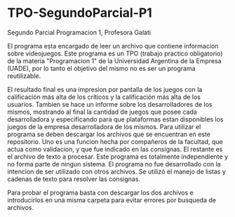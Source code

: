 # TPO-SegundoParcial-P1
Segundo Parcial Programacion 1, Profesora Galati

El programa esta encargado de leer un archivo que contiene informacion sobre videojuegos. Este programa es un TPO (trabajo practico obligatorio) de la materia "Programacion 1" de la Universidad Argentina de la Empresa (UADE), por lo tanto el objetivo del mismo no
es ser un programa reutilizable.

El resultado final es una impresion por pantalla de los juegos con la calificación más alta de los críticos y la calificación más alta de los usuarios. Tambien se hace un informe sobre los desarrolladores de los mismos, mostrando al final la cantidad de juegos que 
posee cada desarrolladora y especificando para que plataformas estan disponibles los juegos de la empresa desarrolladora de los mismos. Para utilizar el programa se deben descargar los archivos que se encuentran en este repositorio. Uno es una funcion hecha por compañeros 
de la facultad, que actua como validacion, y que fue indicado en las consignas. El restante es el archivo de texto a procesar. Este programa es totalmente independiente y no forma parte de ningun sistema. El programa no fue desarrollado con la intencion de ser
utilizado con otros archivos. Se utilizó el manejo de listas y cadenas de texto para resolver las consignas.

Para probar el programa basta con descargar los dos archivos e introducirlos en una misma carpeta para evitar errores por busqueda de archivos.

